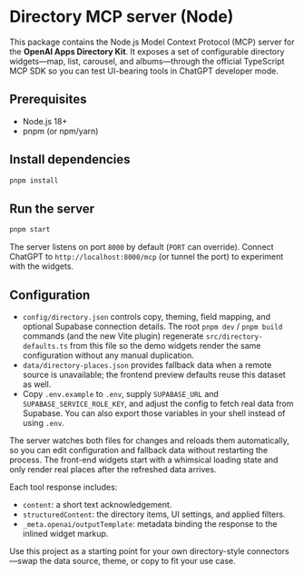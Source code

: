 # Directory MCP server (Node)

This package contains the Node.js Model Context Protocol (MCP) server for the **OpenAI Apps Directory Kit**. It exposes a set of configurable directory widgets—map, list, carousel, and albums—through the official TypeScript MCP SDK so you can test UI-bearing tools in ChatGPT developer mode.

## Prerequisites

- Node.js 18+
- pnpm (or npm/yarn)

## Install dependencies

```bash
pnpm install
```

## Run the server

```bash
pnpm start
```

The server listens on port `8000` by default (`PORT` can override). Connect ChatGPT to `http://localhost:8000/mcp` (or tunnel the port) to experiment with the widgets.

## Configuration

- `config/directory.json` controls copy, theming, field mapping, and optional Supabase connection details. The root `pnpm dev` / `pnpm build` commands (and the new Vite plugin) regenerate `src/directory-defaults.ts` from this file so the demo widgets render the same configuration without any manual duplication.
- `data/directory-places.json` provides fallback data when a remote source is unavailable; the frontend preview defaults reuse this dataset as well.
- Copy `.env.example` to `.env`, supply `SUPABASE_URL` and `SUPABASE_SERVICE_ROLE_KEY`, and adjust the config to fetch real data from Supabase. You can also export those variables in your shell instead of using `.env`.

The server watches both files for changes and reloads them automatically, so you can edit configuration and fallback data without restarting the process. The front-end widgets start with a whimsical loading state and only render real places after the refreshed data arrives.

Each tool response includes:

- `content`: a short text acknowledgement.
- `structuredContent`: the directory items, UI settings, and applied filters.
- `_meta.openai/outputTemplate`: metadata binding the response to the inlined widget markup.

Use this project as a starting point for your own directory-style connectors—swap the data source, theme, or copy to fit your use case.
